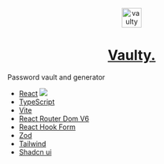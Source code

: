 <p align="center">  
<img alt="vaulty logo" src="public/favicon.ico" width="40" />
</p>
<h1 align="center">
  <a href='https://vaulty.vercel.app/' target='_blank'>Vaulty.</a>
 
</h1>


Password vault and generator


- <a href='https://fr.react.dev/'>React<a/> <img src='https://www.google.com/s2/favicons?domain=${https://reactrouter.com/en/main}' />
- <a href='https://www.typescriptlang.org/'>TypeScript<a/>
- <a href='https://vitejs.dev/'>Vite<a/>
- <a href='https://reactrouter.com/en/main'>React Router Dom V6<a/>
- <a href='https://react-hook-form.com/'>React Hook Form<a/>
- <a href='https://zod.dev/'>Zod<a/>
- <a href='https://tailwindcss.com/'>Tailwind<a/>
- <a href='https://ui.shadcn.com/'>Shadcn ui<a/>
